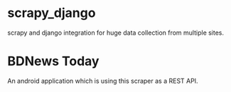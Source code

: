 # scrapy_django
scrapy and django integration for huge data collection from multiple sites.
# BDNews Today
An android application which is using this scraper as a REST API.

